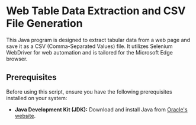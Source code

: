 # Web Table Data Extraction and CSV File Generation

This Java program is designed to extract tabular data from a web page and save it as a CSV (Comma-Separated Values) file. It utilizes Selenium WebDriver for web automation and is tailored for the Microsoft Edge browser.

## Prerequisites

Before using this script, ensure you have the following prerequisites installed on your system:

- **Java Development Kit (JDK):** Download and install Java from [Oracle's website](https://www.oracle.com/java/technologies/javase-downloads.html).

